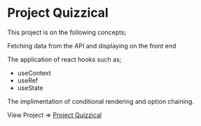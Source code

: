 # Project Quizzical

This project is on the following concepts;

Fetching data from the API and displaying on the front end

The application of react hooks such as;

- useContext
- useRef
- useState

The implimentation of conditional rendering and option chaining.

View Project => [Project Quizzical](https://project-quizzical.netlify.app/)
